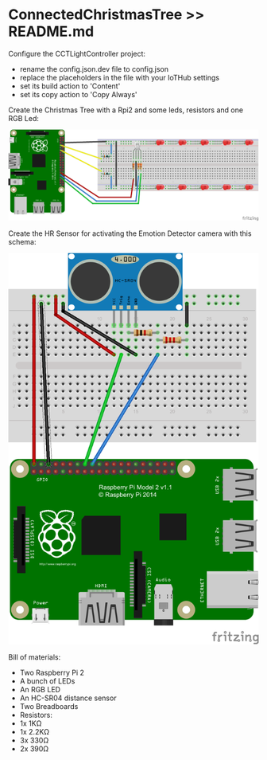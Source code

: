 # ConnectedChristmasTree >> README.md

Configure the CCTLightController project:
 - rename the config.json.dev file to config.json
 - replace the placeholders in the file with your IoTHub settings
 - set its build action to 'Content'
 - set its copy action to 'Copy Always'

Create the Christmas Tree with a Rpi2 and some leds, resistors and one RGB Led:

![Christmas Tree Leds](content/xmasTree_bb.png)

Create the HR Sensor for activating the Emotion Detector camera with this schema:

![Distance Sensor](content/distanceSensor_bb.png)


Bill of materials:
* Two Raspberry Pi 2
* A bunch of LEDs
* An RGB LED
* An HC-SR04 distance sensor
* Two Breadboards
* Resistors:
 * 1x 1K&ohm;
 * 1x 2.2K&ohm;
 * 3x 330&ohm;
 * 2x 390&ohm;